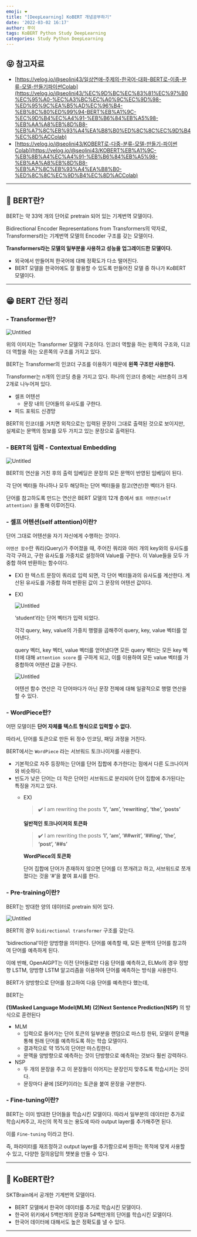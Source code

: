```yaml
---
emoji: ❤️
title: "[DeepLearning] KoBERT 개념공부하기"
date: '2022-03-02 16:17'
author: 쭈이
tags: KoBERT Python Study DeepLearning
categories: Study Python DeepLearning
---
```


## 😝 참고자료

- [https://velog.io/@seolini43/일상연애-주제의-한국어-대화-BERT로-이중-분류-모델-만들기파이썬Colab](https://velog.io/@seolini43/%EC%9D%BC%EC%83%81%EC%97%B0%EC%95%A0-%EC%A3%BC%EC%A0%9C%EC%9D%98-%ED%95%9C%EA%B5%AD%EC%96%B4-%EB%8C%80%ED%99%94-BERT%EB%A1%9C-%EC%9D%B4%EC%A4%91-%EB%B6%84%EB%A5%98-%EB%AA%A8%EB%8D%B8-%EB%A7%8C%EB%93%A4%EA%B8%B0%ED%8C%8C%EC%9D%B4%EC%8D%ACColab)
- [https://velog.io/@seolini43/KOBERT로-다중-분류-모델-만들기-파이썬Colab](https://velog.io/@seolini43/KOBERT%EB%A1%9C-%EB%8B%A4%EC%A4%91-%EB%B6%84%EB%A5%98-%EB%AA%A8%EB%8D%B8-%EB%A7%8C%EB%93%A4%EA%B8%B0-%ED%8C%8C%EC%9D%B4%EC%8D%ACColab)

---

## 🤔 BERT란?

BERT는 약 33억 개의 단어로 pretrain 되어 있는 기계번역 모델이다.

Bidirectional Encoder Representations from Transformers의 약자로, Transformers라는 기계번역 모델의 Encoder 구조를 갖는 모델이다.

**Transformers라는 모델의 일부분을 사용하고 성능을 업그레이드한 모델이다.**

- 외국에서 만들어져 한국어에 대해 정확도가 다소 떨어진다.
- BERT 모델을 한국어에도 잘 활용할 수 있도록 만들어진 모델 중 하나가 KoBERT 모델이다.

---

## 😁 **BERT 간단 정리**

### - **Transformer란?**
    
![Untitled](/Untitled.png)
    
위의 이미지는 Transformer 모델의 구조이다. 인코더 역할을 하는 왼쪽의 구조와, 디코더 역할을 하는 오른쪽의 구조를 가지고 있다.
    
BERT는 Transformer의 인코더 구조를 이용하기 때문에 **왼쪽 구조만 사용한다.**
    
Transformer는 n개의 인코딩 층을 가지고 있다. 하나의 인코더 층에는 서브층이 크게 2개로 나누어져 있다.
    
- 셀프 어텐션
    - 문장 내의 단어들의 유사도를 구한다.
- 피드 포워드 신경망
    
BERT의 인코더를 거치면 외적으로는 입력된 문장이 그대로 출력된 것으로 보이지만, 실제로는 문맥의 정보를 모두 가지고 있는 문장으로 출력된다.
    
### - **BERT의 입력 - Contextual Embedding**
    
![Untitled](/Untitled1.png)
    
BERT의 연산을 거친 후의 출력 임베딩은 문장의 모든 문맥이 반영된 임베딩이 된다.
    
각 단어 벡터들 하나하나 모두 해당하는 단어 벡터들을 참고(연산)한 벡터가 된다.
    
단어를 참고하도록 만드는 연산은 BERT 모델의 12개 층에서 `셀프 어텐션(self attention)` 을 통해 이루어진다.
    
### - **셀프 어텐션(self attention)이란?**
    
단어 그대로 어텐션을 자기 자신에게 수행하는 것이다.
    
`어텐션 함수`란 쿼리(Query)가 주어졌을 때, 주어진 쿼리와 여러 개의 key와의 유사도를 각각 구하고, 구한 유사도를 가중치로 설정하여 Value를 구한다. 이 Value들을 모두 가중합 하여 반환하는 함수이다.
    
- EX) 한 텍스트 문장이 쿼리로 입력 되면, 각 단어 벡터들과의 유사도를 계산한다. 계산된 유사도를 가중합 하여 반환된 값이 그 문장의 어텐션 값이다.
- EX)
        
    ![Untitled](/Untitled2.png)
        
    ‘student’라는 단어 벡터가 입력 되었다.
        
    각각 query, key, value의 가중치 행렬을 곱해주어 query, key, value 벡터를 얻어낸다.
        
    query 벡터, key 벡터, value 벡터를 얻어냈다면 모든 query 벡터는 모든 key 벡터에 대해 `attention score` 를 구하게 되고, 이를 이용하여 모든 value 벡터를 가중합하여 어텐션 값을 구한다.
        
    ![Untitled](/Untitled3.png)
        
    어텐션 함수 연산은 각 단어마다가 아닌 문장 전체에 대해 일괄적으로 행렬 연산을 할 수 있다.
        
### - **WordPiece란?**
    
어떤 모델이든 **단어 자체를 텍스트 형식으로 입력할 수 없다.**
    
따라서, 단어를 토큰으로 만든 뒤 정수 인코딩, 패딩 과정을 거친다.
    
BERT에서는 `WordPiece` 라는 서브워드 토크나이저를 사용한다.
    
- 기본적으로 자주 등장하는 단어를 단어 집합에 추가한다는 점에서 다른 도크나이저와 비슷하다.
- 빈도가 낮은 단어는 더 작은 단어인 서브워드로 분리되어 단어 집합에 추가된다는 특징을 가지고 있다.
    - EX)
            
        > ✔️ I am rewriting the posts
        **’I’, ‘am’, ‘rewriting’, ‘the’, ‘posts’**
            

            
        **일반적인 토크나이저의 토큰화**
            
        > ✔️ I am rewriting the posts
        **’I’, ‘am’, ‘##writ’, ‘##ing’, ‘the’, ‘post’, ‘##s’**
            
            
         **WordPiece의  토큰화**
            
        단어 집합에 단어가 존재하지 않으면 단어를 더 쪼개려고 하고, 서브워드로 쪼개졌다는 것을 ‘#’을 붙여 표시를 한다.
            
### - **Pre-training이란?**
    
BERT는 방대한 양의 데이터로 pretrain 되어 있다. 
    
![Untitled](/Untitled4.png)
    
BERT의 경우 `bidirectional transformer` 구조를 갖는다.
    
‘bidirectional’이란 양방향을 의미한다. 단어를 예측할 때, 모든 문맥의 단어를 참고하여 단어를 예측하게 된다.
    
이에 반해, OpenAIGPT는 이전 단어들로만 다음 단어를 예측하고, ELMo의 경우 정방향 LSTM, 양방향 LSTM 알고리즘을 이용하여 단어를 예측하는 방식을 사용한다.
    
BERT가 양방향으로 단어를 참고하여 다음 단어를 예측한다 했는데,
    
BERT는
    
**(1)Masked Language Model(MLM)**
**(2)Next Sentence Prediction(NSP)**
의 방식으로 훈련된다
    
- MLM
    - 입력으로 들어가는 단어 토큰의 일부분을 랜덤으로 마스킹 한뒤, 모델이 문맥을 통해 원래 단어를 예측하도록 하는 학습 모델이다.
    - 결과적으로 약 15%의 단어만 마스킹한다.
    - 문맥을 양방향으로 예측하는 것이 단방향으로 예측하는 것보다 훨씬 강력하다.
- NSP
    - 두 개의 문장을 주고 이 문장들이 이어지는 문장인지 맞추도록 학습시키는 것이다.
    - 문장마다 끝에 [SEP]이라는 토큰을 붙여 문장을 구분한다.
### - **Fine-tuning이란?**
    
BERT는 이미 방대한 단어들을 학습시킨 모델이다. 따라서 일부분의 데이터만 추가로 학습시켜주고, 자신의 목적 또는 용도에 따라 output layer를 추가해주면 된다.
    
이를 `Fine-tuning` 이라고 한다.
    
즉, 파라미터를 재조정하고 output layer를 추가함으로써 원하는 목적에 맞게 사용할 수 있고, 다양한 질의응답의 챗봇을 만들 수 있다.
    

---

## 🥳 KoBERT란?

SKTBrain에서 공개한 기계번역 모델이다.

- BERT 모델에서 한국어 데이터를 추가로 학습시킨 모델이다.
- 한국어 위키에서 5백만개의 문장과 54백만개의 단어를 학습시킨 모델이다.
- 한국어 데이터에 대해서도 높은 정확도를 낼 수 있다.

---

```toc

```